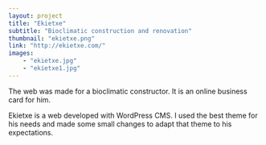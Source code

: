 ```yaml
---
layout: project
title: "Ekietxe"
subtitle: "Bioclimatic construction and renovation"
thumbnail: "ekietxe.png"
link: "http://ekietxe.com/"
images:
    - "ekietxe.jpg"
    - "ekietxe1.jpg"
---
```


The web was made for a bioclimatic constructor. It is an online business card for him.

Ekietxe is a web developed with WordPress CMS. I used the best theme for his needs and made some small changes to adapt that theme to his expectations.
